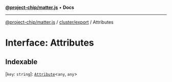 [**@project-chip/matter.js**](../../../README.md) • **Docs**

***

[@project-chip/matter.js](../../../modules.md) / [cluster/export](../README.md) / Attributes

# Interface: Attributes

## Indexable

 \[`key`: `string`\]: [`Attribute`](Attribute.md)\<`any`, `any`\>
